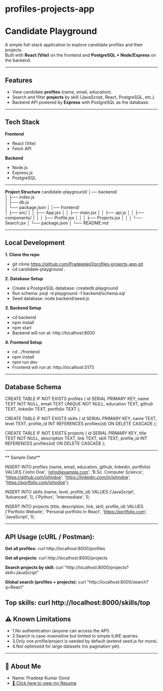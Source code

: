 # profiles-projects-app
# Candidate Playground

A simple full-stack application to explore candidate profiles and their projects.  
Built with **React (Vite)** on the frontend and **PostgreSQL + Node/Express** on the backend.

---

## Features

- View candidate **profiles** (name, email, education).
- Search and filter **projects** by skill (JavaScript, React, PostgreSQL, etc.).
- Backend API powered by **Express** with PostgreSQL as the database.

---

## Tech Stack

**Frontend**
- React (Vite)
- Fetch API

**Backend**
- Node.js
- Express.js
- PostgreSQL

---
**Project Structure**
 candidate-playground/
 │── backend/              
 │   ├── index.js          
 │   ├── db.js             
 │   └── package.json
 │
 │── frontend/             
 │   ├── src/
 │   │   ├── App.jsx
 │   │   ├── main.jsx
 │   │   ├── api.js
 │   │   ├── components/
 │   │   │   ├── Profile.jsx
 │   │   │   ├── Projects.jsx
 │   │   │   └── Search.jsx
 │   └── package.json
 │
 └── README.md
  
---

## Local Development
**1. Clone the repo**
 - git clone https://github.com/Pradeepkg1/profiles-projects-app.git 
 - cd candidate-playground .
   
**2. Database Setup**
 - Create a PostgreSQL database: createdb playground
 - Run schema: psql -d playground -f backend/schema.sql
 - Seed database: node backend/seed.js 
   
**3. Backend Setup**
 - cd backend
 - npm install
 - npm start
 - Backend will run at: http://localhost:8000 

**4. Frontend Setup**
 - cd ../frontend
 - npm install
 - npm run dev
 - Frontend will run at: http://localhost:5173 
  --- 
## Database Schema
 CREATE TABLE IF NOT EXISTS profiles (
    id SERIAL PRIMARY KEY,
    name TEXT NOT NULL,
    email TEXT UNIQUE NOT NULL,
    education TEXT,
    github TEXT,
    linkedin TEXT,
    portfolio TEXT
 );

 CREATE TABLE IF NOT EXISTS skills (
    id SERIAL PRIMARY KEY,
    name TEXT,
    level TEXT,
    profile_id INT REFERENCES profiles(id) ON DELETE CASCADE
 );

 CREATE TABLE IF NOT EXISTS projects (
    id SERIAL PRIMARY KEY,
    title TEXT NOT NULL,
    description TEXT,
    link TEXT,
    skill TEXT,
    profile_id INT REFERENCES profiles(id) ON DELETE CASCADE
 );

---
** Sample Data**

  INSERT INTO profiles (name, email, education, github, linkedin, portfolio)
  VALUES ('John Doe', 'john@example.com', 'B.Sc. Computer Science',
        'https://github.com/johndoe',
        'https://linkedin.com/in/johndoe',
        'https://portfolio.com/johndoe');

  INSERT INTO skills (name, level, profile_id)
  VALUES ('JavaScript', 'Advanced', 1),
       ('Python', 'Intermediate', 1);

  INSERT INTO projects (title, description, link, skill, profile_id)
  VALUES ('Portfolio Website', 'Personal portfolio in React', 'https://portfolio.com', 'JavaScript', 1);

   ---


## API Usage (cURL / Postman):

  **Get all profiles:**
    curl http://localhost:8000/profiles

  **Get all projects:**
     curl http://localhost:8000/projects

  **Search projects by skill:**
    curl "http://localhost:8000/projects?skill=JavaScript"

  **Global search (profiles + projects):**
    curl "http://localhost:8000/search?q=React"

  **Top skills:**
    curl http://localhost:8000/skills/top
---


## ⚠️ Known Limitations
  - 1.No authentication (anyone can access the API).
  - 2.Search is case-insensitive but limited to simple ILIKE queries.
  - 3.Only one profile/project is seeded by default (extend seed.js for more).
  - 4.Not optimized for large datasets (no pagination yet).

---

## 👤 About Me
- Name: Pradeep Kumar Gond  
- [📄 Click here to view my Resume](https://drive.google.com/file/d/1sfhnNHpvbUFcGyDE0CsvewxDQzWNYcVE/view?usp=sharing)  



